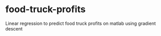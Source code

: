 # food-truck-profits
Linear regression to predict food truck profits on matlab using gradient descent
